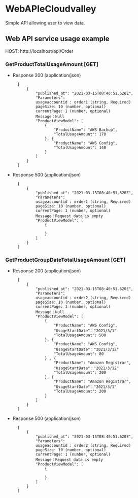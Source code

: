 # WebAPIeCloudvalley

Simple API allowing user to view data.

## Web API service usage example 

HOST: http://localhost/api/Order

###  GetProductTotalUsageAmount [GET]

+ Response 200 (application/json)
    
        [
            {
                "published_at": "2021-03-15T08:40:51.620Z",
                "Parameters":
                usageaccountid : order1 (string, Required)
                pageSize: 10 (number, optional)
                currentPage: 1 (number, optional)
                Message：Null
                "ProductViewModel": [
                    {
                        "ProductName": "AWS Backup",
                        "TotalUsageAmount": 170
                    }, {
                        "ProductName": "AWS Config",
                        "TotalUsageAmount": 140
                    }
                ]
            }
        ]
        
+ Response 500 (application/json)
    
        [
            {
                "published_at": "2021-03-15T08:40:51.620Z",
                "Parameters":
                usageaccountid : order1 (string, Required)
                pageSize: 10 (number, optional)
                currentPage: 1 (number, optional)
                Message：Request data is empty
                "ProductViewModel": [
                    {
                       
                    }
                ]
            }
        ]

###  GetProductGroupDateTotalUsageAmount [GET]

+ Response 200 (application/json)
    
        [
            {
                "published_at": "2021-03-15T08:40:51.620Z",
                "Parameters":
                usageaccountid : order2 (string, Required)
                pageSize: 10 (number, optional)
                currentPage: 1 (number, optional)
                Message：Null
                "ProductViewModel": [
                    {
                        "ProductName": "AWS Config",
                        "UsageStartDate"："2021/3/1"
                        "TotalUsageAmount": 500
                    }, {
                        "ProductName": "AWS Config",
                        "UsageStartDate"："2021/3/12"
                        "TotalUsageAmount": 80
                    } , {
                        "ProductName": "Amazon Registrar",
                        "UsageStartDate"："2021/3/12"
                        "TotalUsageAmount": 200
                    }, {
                        "ProductName": "Amazon Registrar",
                        "UsageStartDate"："2021/3/1"
                        "TotalUsageAmount": 200
                    }
                ]
            }
        ]
        
+ Response 500 (application/json)
    
        [
            {
                "published_at": "2021-03-15T08:40:51.620Z",
                "Parameters":
                usageaccountid : order2 (string, Required)
                pageSize: 10 (number, optional)
                currentPage: 1 (number, optional)
                Message：Request data is empty
                "ProductViewModel": [
                    {
                       
                    }
                ]
            }
        ]
